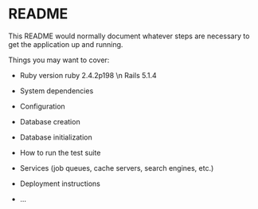 # README

This README would normally document whatever steps are necessary to get the
application up and running.

Things you may want to cover:

* Ruby version
ruby 2.4.2p198 \n
Rails 5.1.4

* System dependencies

* Configuration

* Database creation

* Database initialization

* How to run the test suite

* Services (job queues, cache servers, search engines, etc.)

* Deployment instructions

* ...
